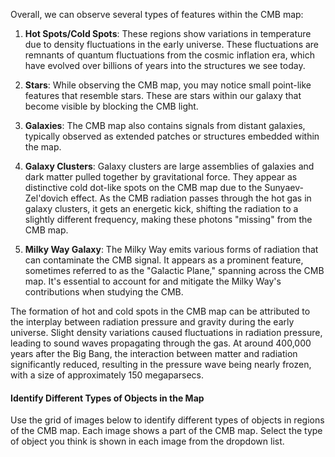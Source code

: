 Overall, we can observe several types of features within the CMB map:

1. **Hot Spots/Cold Spots**:
   These regions show variations in temperature due to density fluctuations in the early universe. These fluctuations are remnants of quantum fluctuations from the cosmic inflation era, which have evolved over billions of years into the structures we see today.

2. **Stars**:
   While observing the CMB map, you may notice small point-like features that resemble stars. These are stars within our galaxy that become visible by blocking the CMB light.

3. **Galaxies**:
   The CMB map also contains signals from distant galaxies, typically observed as extended patches or structures embedded within the map.

4. **Galaxy Clusters**:
   Galaxy clusters are large assemblies of galaxies and dark matter pulled together by gravitational force. They appear as distinctive cold dot-like spots on the CMB map due to the Sunyaev-Zel'dovich effect. As the CMB radiation passes through the hot gas in galaxy clusters, it gets an energetic kick, shifting the radiation to a slightly different frequency, making these photons "missing" from the CMB map.

5. **Milky Way Galaxy**:
   The Milky Way emits various forms of radiation that can contaminate the CMB signal. It appears as a prominent feature, sometimes referred to as the "Galactic Plane," spanning across the CMB map. It's essential to account for and mitigate the Milky Way's contributions when studying the CMB.

The formation of hot and cold spots in the CMB map can be attributed to the interplay between radiation pressure and gravity during the early universe. Slight density variations caused fluctuations in radiation pressure, leading to sound waves propagating through the gas. At around 400,000 years after the Big Bang, the interaction between matter and radiation significantly reduced, resulting in the pressure wave being nearly frozen, with a size of approximately 150 megaparsecs.

#### Identify Different Types of Objects in the Map

Use the grid of images below to identify different types of objects in regions of the CMB map. Each image shows a part of the CMB map. Select the type of object you think is shown in each image from the dropdown list.